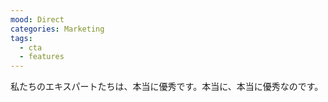 ```yaml
---
mood: Direct
categories: Marketing
tags:
  - cta
  - features
---
```

私たちのエキスパートたちは、本当に優秀です。本当に、本当に優秀なのです。